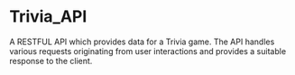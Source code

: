 # Trivia_API
A RESTFUL API which provides data for a Trivia game. The API handles various requests originating from user interactions and provides a suitable response to the client.
